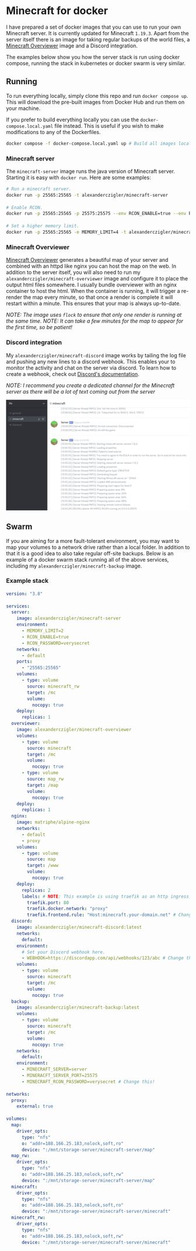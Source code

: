 # Minecraft for docker

I have prepared a set of docker images that you can use to run your own Minecraft server. It is currently updated for Minecraft `1.19.3`. Apart from the server itself there is an image for taking regular backups of the world files, a [Minecraft Overviewer](http://docs.overviewer.org/en/latest/) image and a Discord integration.

The examples below show you how the server stack is run using docker compose, running the stack in kubernetes or docker swarm is very similar.

## Running

To run everything locally, simply clone this repo and run `docker compose up`. This will download the pre-built images from Docker Hub and run them on your machine.

If you prefer to build everything locally you can use the `docker-compose.local.yaml` file instead. This is useful if you wish to make modifications to any of the Dockerfiles.

```bash
docker compose -f docker-compose.local.yaml up # Build all images locally before running.
```

### Minecraft server

The `minecraft-server` image runs the java version of Minecraft server. Starting it is easy with `docker run`. Here are some examples:

```bash
# Run a minecraft server.
docker run -p 25565:25565 -t alexanderczigler/minecraft-server

# Enable RCON.
docker run -p 25565:25565 -p 25575:25575 --env RCON_ENABLE=true --env RCON_PASSWORD=my-rcon-password -t alexanderczigler/minecraft-server

# Set a higher memory limit.
docker run -p 25565:25565 -e MEMORY_LIMIT=4 -t alexanderczigler/minecraft-server
```

### Minecraft Overviewer

[Minecraft Overviewer](http://docs.overviewer.org/en/latest/) generates a beautiful map of your server and combined with an httpd like nginx you can host the map on the web. In addition to the server itself, you will also need to run my `alexanderczigler/minecraft-overviewer` image and configure it to place the output html files somewhere. I usually bundle overviewer with an nginx container to host the html. When the container is running, it will trigger a re-render the map every minute, so that once a render is complete it will restart within a minute. This ensures that your map is always up-to-date.

_NOTE: The image uses `flock` to ensure that only one render is running at the same time._
_NOTE: It can take a few minutes for the map to appear for the first time, so be patient!_

### Discord integration

My `alexanderczigler/minecraft-discord` image works by tailing the log file and pushing any new lines to a discord webhook. This enables your to monitor the activity and chat on the server via discord. To learn how to create a webhook, check out [Discord's documentation](https://support.discord.com/hc/en-us/articles/228383668-Intro-to-Webhooks).

_NOTE: I recommend you create a dedicated channel for the Minecraft server as there will be a lot of text coming out from the server_

![Discord example](https://raw.githubusercontent.com/alexanderczigler/minecraft/main/discord/example.png)

## Swarm

If you are aiming for a more fault-tolerant environment, you may want to map your volumes to a network drive rather than a local folder. In addition to that it is a good idea to also take regular off-site backups. Below is an example of a docker swarm stack running all of the above services, including my `alexanderczigler/minecraft-backup` image.

### Example stack

```yaml
version: "3.8"

services:
  server:
    image: alexanderczigler/minecraft-server
    environment:
      - MEMORY_LIMIT=2
      - RCON_ENABLE=true
      - RCON_PASSWORD=verysecret
    networks:
      - default
    ports:
      - "25565:25565"
    volumes:
      - type: volume
        source: minecraft_rw
        target: /mc
        volume:
          nocopy: true
    deploy:
      replicas: 1
  overviewer:
    image: alexanderczigler/minecraft-overviewer
    volumes:
      - type: volume
        source: minecraft
        target: /mc
        volume:
          nocopy: true
      - type: volume
        source: map_rw
        target: /map
        volume:
          nocopy: true
    deploy:
      replicas: 1
  nginx:
    image: matriphe/alpine-nginx
    networks:
      - default
      - proxy
    volumes:
      - type: volume
        source: map
        target: /www
        volume:
          nocopy: true
    deploy:
      replicas: 2
      labels: # NOTE: This example is using traefik as an http ingress
        traefik.port: 80
        traefik.docker.network: "proxy"
        traefik.frontend.rule: "Host:minecraft.your-domain.net" # Change this!
  discord:
    image: alexanderczigler/minecraft-discord:latest
    networks:
      default:
    environment:
      # Set your Discord webhook here.
      - WEBHOOK=https://discordapp.com/api/webhooks/123/abc # Change this!
    volumes:
      - type: volume
        source: minecraft
        target: /mc
        volume:
          nocopy: true
  backup:
    image: alexanderczigler/minecraft-backup:latest
    volumes:
      - type: volume
        source: minecraft
        target: /mc
        volume:
          nocopy: true
    networks:
      default:
    environment:
      - MINECRAFT_SERVER=server
      - MINERACFT_SERVER_PORT=25575
      - MINECRAFT_RCON_PASSWORD=verysecret # Change this!

networks:
  proxy:
    external: true

volumes:
  map:
    driver_opts:
      type: "nfs"
      o: "addr=188.166.25.183,nolock,soft,ro"
      device: ":/mnt/storage-server/minecraft-server/map"
  map_rw:
    driver_opts:
      type: "nfs"
      o: "addr=188.166.25.183,nolock,soft,rw"
      device: ":/mnt/storage-server/minecraft-server/map"
  minecraft:
    driver_opts:
      type: "nfs"
      o: "addr=188.166.25.183,nolock,soft,ro"
      device: ":/mnt/storage-server/minecraft-server/minecraft"
  minecraft_rw:
    driver_opts:
      type: "nfs"
      o: "addr=188.166.25.183,nolock,soft,rw"
      device: ":/mnt/storage-server/minecraft-server/minecraft"
```
